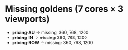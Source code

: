# Missing goldens (7 cores × 3 viewports)
- **pricing-AU** → missing: 360, 768, 1200
- **pricing-IN** → missing: 360, 768, 1200
- **pricing-ROW** → missing: 360, 768, 1200